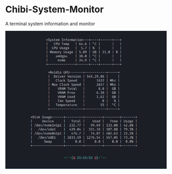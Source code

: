 # Chibi-System-Monitor
A terminal system information and monitor

![Screenshot](https://github.com/chibiace/Chibi-System-Monitor/blob/main/screenshot.png)

